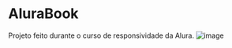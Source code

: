 # AluraBook
Projeto feito durante o curso de responsividade da Alura.
![image](https://github.com/JoaoFiRodrigues/AluraBook/assets/146769025/b596ea09-3fb0-4870-91e6-b5f4f2e222a7)
